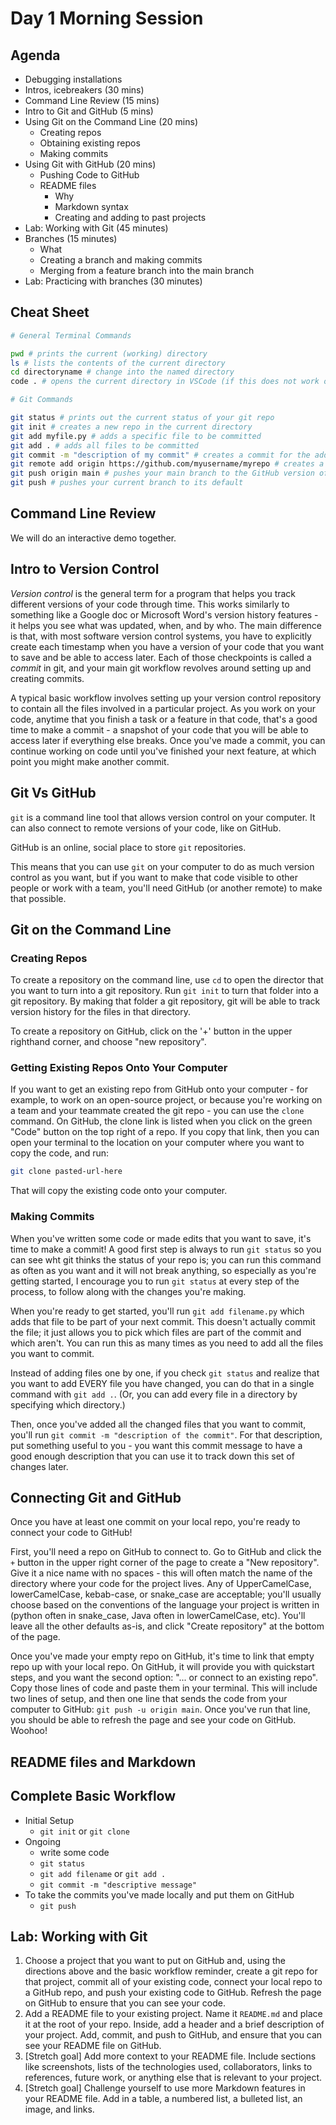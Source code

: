 # Day 1 Morning Session

## Agenda

- Debugging installations
- Intros, icebreakers (30 mins)
- Command Line Review (15 mins)
- Intro to Git and GitHub (5 mins)
- Using Git on the Command Line (20 mins)
  - Creating repos
  - Obtaining existing repos
  - Making commits
- Using Git with GitHub (20 mins)
  - Pushing Code to GitHub
  - README files
    - Why
    - Markdown syntax
    - Creating and adding to past projects
- Lab: Working with Git (45 minutes)
- Branches (15 minutes)
  - What
  - Creating a branch and making commits
  - Merging from a feature branch into the main branch
- Lab: Practicing with branches (30 minutes)

## Cheat Sheet

```bash
# General Terminal Commands

pwd # prints the current (working) directory
ls # lists the contents of the current directory
cd directoryname # change into the named directory
code . # opens the current directory in VSCode (if this does not work on Mac, open VSCode, use Shift-Cmd-P, type "path", and select "install", then try again)

# Git Commands

git status # prints out the current status of your git repo
git init # creates a new repo in the current directory
git add myfile.py # adds a specific file to be committed
git add . # adds all files to be committed
git commit -m "description of my commit" # creates a commit for the added files
git remote add origin https://github.com/myusername/myrepo # creates a connection between your local repository and the GitHub version of your repository
git push origin main # pushes your main branch to the GitHub version of your repository; adding -u will make that the default push for the future
git push # pushes your current branch to its default
```

## Command Line Review

We will do an interactive demo together.

## Intro to Version Control

*Version control* is the general term for a program that helps you track different versions of your code through time. This works similarly to something like a Google doc or Microsoft Word's version history features - it helps you see what was updated, when, and by who. The main difference is that, with most software version control systems, you have to explicitly create each timestamp when you have a version of your code that you want to save and be able to access later. Each of those checkpoints is called a *commit* in git, and your main git workflow revolves around setting up and creating commits.

A typical basic workflow involves setting up your version control repository to contain all the files involved in a particular project. As you work on your code, anytime that you finish a task or a feature in that code, that's a good time to make a commit - a snapshot of your code that you will be able to access later if everything else breaks. Once you've made a commit, you can continue working on code until you've finished your next feature, at which point you might make another commit.

## Git Vs GitHub

`git` is a command line tool that allows version control on your computer. It can also connect to remote versions of your code, like on GitHub.

GitHub is an online, social place to store `git` repositories.

This means that you can use `git` on your computer to do as much version control as you want, but if you want to make that code visible to other people or work with a team, you'll need GitHub (or another remote) to make that possible.

## Git on the Command Line

### Creating Repos

To create a repository on the command line, use `cd` to open the director that you want to turn into a git repository. Run `git init` to turn that folder into a git repository. By making that folder a git repository, git will be able to track version history for the files in that directory.

To create a repository on GitHub, click on the '+' button in the upper righthand corner, and choose "new repository".

### Getting Existing Repos Onto Your Computer

If you want to get an existing repo from GitHub onto your computer - for example, to work on an open-source project, or because you're working on a team and your teammate created the git repo - you can use the `clone` command. On GitHub, the clone link is listed when you click on the green "Code" button on the top right of a repo. If you copy that link, then you can open your terminal to the location on your computer where you want to copy the code, and run:

```bash
git clone pasted-url-here
```

That will copy the existing code onto your computer.

### Making Commits

When you've written some code or made edits that you want to save, it's time to make a commit! A good first step is always to run `git status` so you can see wht git thinks the status of your repo is; you can run this command as often as you want and it will not break anything, so especially as you're getting started, I encourage you to run `git status` at every step of the process, to follow along with the changes you're making.

When you're ready to get started, you'll run `git add filename.py` which adds that file to be part of your next commit. This doesn't actually commit the file; it just allows you to pick which files are part of the commit and which aren't. You can run this as many times as you need to add all the files you want to commit.

Instead of adding files one by one, if you check `git status` and realize that you want to add EVERY file you have changed, you can do that in a single command with `git add .`. (Or, you can add every file in a directory by specifying which directory.)

Then, once you've added all the changed files that you want to commit, you'll run `git commit -m "description of the commit"`. For that description, put something useful to you - you want this commit message to have a good enough description that you can use it to track down this set of changes later.

## Connecting Git and GitHub

Once you have at least one commit on your local repo, you're ready to connect your code to GitHub!

First, you'll need a repo on GitHub to connect to. Go to GitHub and click the `+` button in the upper right corner of the page to create a "New repository". Give it a nice name with no spaces - this will often match the name of the directory where your code for the project lives. Any of UpperCamelCase, lowerCamelCase, kebab-case, or snake_case are acceptable; you'll usually choose based on the conventions of the language your project is written in (python often in snake_case, Java often in lowerCamelCase, etc). You'll leave all the other defaults as-is, and click "Create repository" at the bottom of the page.

Once you've made your empty repo on GitHub, it's time to link that empty repo up with your local repo. On GitHub, it will provide you with quickstart steps, and you want the second option: "... or connect to an existing repo". Copy those lines of code and paste them in your terminal. This will include two lines of setup, and then one line that sends the code from your computer to GitHub: `git push -u origin main`. Once you've run that line, you should be able to refresh the page and see your code on GitHub. Woohoo!

## README files and Markdown



## Complete Basic Workflow

- Initial Setup
  - `git init` or `git clone`
- Ongoing
  - write some code
  - `git status`
  - `git add filename` or `git add .`
  - `git commit -m "descriptive message"`
- To take the commits you've made locally and put them on GitHub
  - `git push`

## Lab: Working with Git

1. Choose a project that you want to put on GitHub and, using the directions above and the basic workflow reminder, create a git repo for that project, commit all of your existing code, connect your local repo to a GitHub repo, and push your existing code to GitHub. Refresh the page on GitHub to ensure that you can see your code.
2. Add a README file to your existing project. Name it `README.md` and place it at the root of your repo. Inside, add a header and a brief description of your project. Add, commit, and push to GitHub, and ensure that you can see your README file on GitHub.
3. [Stretch goal] Add more context to your README file. Include sections like screenshots, lists of the technologies used, collaborators, links to references, future work, or anything else that is relevant to your project.
4. [Stretch goal] Challenge yourself to use more Markdown features in your README file. Add in a table, a numbered list, a bulleted list, an image, and links.

